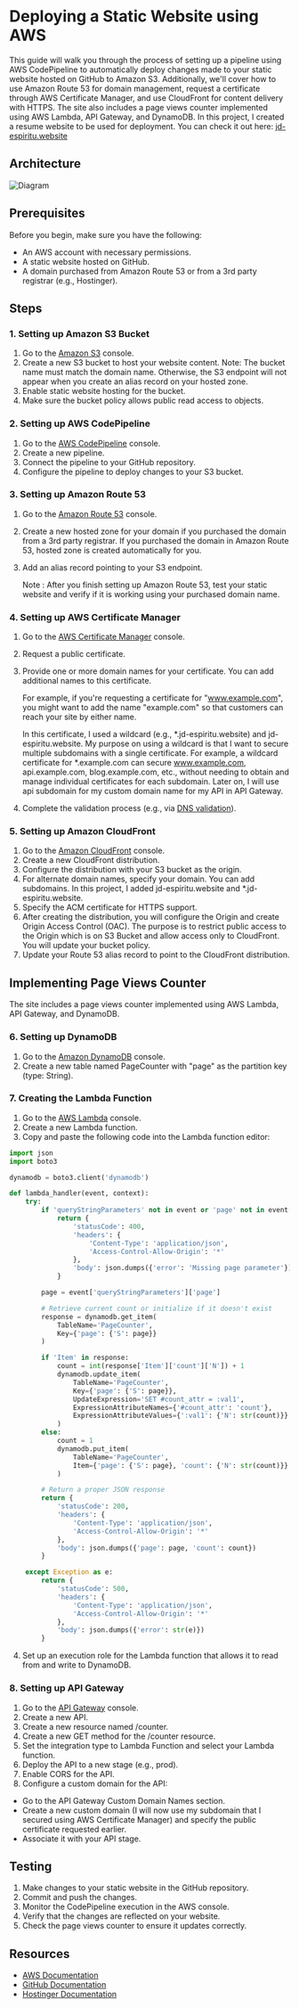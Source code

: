 # Deploying a Static Website using AWS

This guide will walk you through the process of setting up a pipeline using AWS CodePipeline to automatically deploy changes made to your static website hosted on GitHub to Amazon S3. Additionally, we'll cover how to use Amazon Route 53 for domain management, request a certificate through AWS Certificate Manager, and use CloudFront for content delivery with HTTPS. The site also includes a page views counter implemented using AWS Lambda, API Gateway, and DynamoDB.
In this project, I created a resume website to be used for deployment.
You can check it out here: [jd-espiritu.website](https://jd-espiritu.website)

## Architecture

![Diagram](https://i.imgur.com/8ytQX6j.png)

## Prerequisites

Before you begin, make sure you have the following:

- An AWS account with necessary permissions.
- A static website hosted on GitHub.
- A domain purchased from Amazon Route 53 or from a 3rd party registrar (e.g., Hostinger).

## Steps

### 1. Setting up Amazon S3 Bucket

1. Go to the [Amazon S3](https://console.aws.amazon.com/s3/) console.
2. Create a new S3 bucket to host your website content.
   Note: The bucket name must match the domain name. Otherwise, the S3 endpoint will not appear when you create an alias record on your hosted zone.
3. Enable static website hosting for the bucket.
4. Make sure the bucket policy allows public read access to objects.

### 2. Setting up AWS CodePipeline

1. Go to the [AWS CodePipeline](https://console.aws.amazon.com/codesuite/codepipeline/pipelines) console.
2. Create a new pipeline.
3. Connect the pipeline to your GitHub repository.
4. Configure the pipeline to deploy changes to your S3 bucket.

### 3. Setting up Amazon Route 53

1. Go to the [Amazon Route 53](https://console.aws.amazon.com/route53/) console.
2. Create a new hosted zone for your domain if you purchased the domain from a 3rd party registrar. If you purchased the domain in Amazon Route 53, hosted zone is created automatically for you.
3. Add an alias record pointing to your S3 endpoint.
  
   Note : After you finish setting up Amazon Route 53, test your static website and verify if it is working using your purchased domain name.

### 4. Setting up AWS Certificate Manager

1. Go to the [AWS Certificate Manager](https://console.aws.amazon.com/acm/) console.
2. Request a public certificate.
3. Provide one or more domain names for your certificate. You can add additional names to this certificate.

   For example, if you're requesting a certificate for "www.example.com", you might want to add the name "example.com" so that customers can reach your site by either name.

   In this certificate, I used a wildcard (e.g., *.jd-espiritu.website) and jd-espiritu.website. My purpose on using a wildcard is that I want to secure multiple subdomains with a single certificate. For example, a wildcard certificate for *.example.com can secure www.example.com, api.example.com, blog.example.com, etc., without needing to obtain and manage individual certificates for each subdomain. Later on, I will use api subdomain for my custom domain name for my API in API Gateway.
   
4. Complete the validation process (e.g., via [DNS validation](https://docs.aws.amazon.com/acm/latest/userguide/dns-validation.html#setting-up-dns-validation)). 

### 5. Setting up Amazon CloudFront

1. Go to the [Amazon CloudFront](https://console.aws.amazon.com/cloudfront/) console.
2. Create a new CloudFront distribution.
3. Configure the distribution with your S3 bucket as the origin.
4. For alternate domain names, specify your domain. You can add subdomains. In this project, I added jd-espiritu.website and *.jd-espiritu.website.
5. Specify the ACM certificate for HTTPS support.
6. After creating the distribution, you will configure the Origin and create Origin Access Control (OAC). The purpose is to restrict public access to the Origin which is on S3 Bucket and allow access only to CloudFront. You will update your bucket policy.
7. Update your Route 53 alias record to point to the CloudFront distribution.

## Implementing Page Views Counter
The site includes a page views counter implemented using AWS Lambda, API Gateway, and DynamoDB.

### 6. Setting up DynamoDB
1. Go to the [Amazon DynamoDB](https://console.aws.amazon.com/dynamodb/) console.
2. Create a new table named PageCounter with "page" as the partition key (type: String).

### 7. Creating the Lambda Function
1. Go to the [AWS Lambda](https://console.aws.amazon.com/lambda/) console.
2. Create a new Lambda function.
3. Copy and paste the following code into the Lambda function editor:

```py
import json
import boto3

dynamodb = boto3.client('dynamodb')

def lambda_handler(event, context):
    try:
        if 'queryStringParameters' not in event or 'page' not in event['queryStringParameters']:
            return {
                'statusCode': 400,
                'headers': {
                    'Content-Type': 'application/json',
                    'Access-Control-Allow-Origin': '*'
                },
                'body': json.dumps({'error': 'Missing page parameter'})
            }

        page = event['queryStringParameters']['page']

        # Retrieve current count or initialize if it doesn't exist
        response = dynamodb.get_item(
            TableName='PageCounter',
            Key={'page': {'S': page}}
        )

        if 'Item' in response:
            count = int(response['Item']['count']['N']) + 1
            dynamodb.update_item(
                TableName='PageCounter',
                Key={'page': {'S': page}},
                UpdateExpression='SET #count_attr = :val1',
                ExpressionAttributeNames={'#count_attr': 'count'},
                ExpressionAttributeValues={':val1': {'N': str(count)}}
            )
        else:
            count = 1
            dynamodb.put_item(
                TableName='PageCounter',
                Item={'page': {'S': page}, 'count': {'N': str(count)}}
            )

        # Return a proper JSON response
        return {
            'statusCode': 200,
            'headers': {
                'Content-Type': 'application/json',
                'Access-Control-Allow-Origin': '*'
            },
            'body': json.dumps({'page': page, 'count': count})
        }

    except Exception as e:
        return {
            'statusCode': 500,
            'headers': {
                'Content-Type': 'application/json',
                'Access-Control-Allow-Origin': '*'
            },
            'body': json.dumps({'error': str(e)})
        }

```
4. Set up an execution role for the Lambda function that allows it to read from and write to DynamoDB.

### 8. Setting up API Gateway
1. Go to the [API Gateway](https://console.aws.amazon.com/apigateway/) console.
2. Create a new API.
3. Create a new resource named /counter.
4. Create a new GET method for the /counter resource.
5. Set the integration type to Lambda Function and select your Lambda function.
6. Deploy the API to a new stage (e.g., prod).
7. Enable CORS for the API.
8. Configure a custom domain for the API:
- Go to the API Gateway Custom Domain Names section.
- Create a new custom domain (I will now use my subdomain that I secured using AWS Certificate Manager) and specify the public certificate requested earlier.
- Associate it with your API stage.

## Testing

1. Make changes to your static website in the GitHub repository.
2. Commit and push the changes.
3. Monitor the CodePipeline execution in the AWS console.
4. Verify that the changes are reflected on your website.
5. Check the page views counter to ensure it updates correctly.

## Resources

- [AWS Documentation](https://docs.aws.amazon.com/)
- [GitHub Documentation](https://docs.github.com/)
- [Hostinger Documentation](https://www.hostinger.com/tutorials)